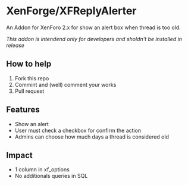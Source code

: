 # XenForge/XFReplyAlerter
An Addon for XenForo 2.x for show an alert box when thread is too old.

_This addon is intendend only for developers and sholdn't be installed in release_

## How to help
1. Fork this repo
2. Commint and (well) comment your works
3. Pull request

## Features
* Show an alert
* User must check a checkbox for confirm the action
* Admins can choose how much days a thread is considered old

## Impact
* 1 column in xf_options
* No additionals queries in SQL
